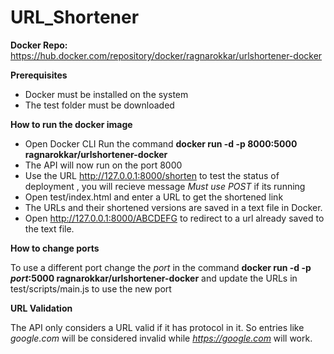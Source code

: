 # URL_Shortener

**Docker Repo:** https://hub.docker.com/repository/docker/ragnarokkar/urlshortener-docker

**Prerequisites**
 - Docker must be installed on the system
 - The test folder must be downloaded

**How to run the docker image**

- Open Docker CLI Run the command **docker run -d -p 8000:5000 ragnarokkar/urlshortener-docker** 
- The API will now run on the port 8000 
- Use the URL http://127.0.0.1:8000/shorten to test the status of deployment , you will recieve message *Must use POST* if its running 
- Open test/index.html and enter a URL to get the shortened link 
- The URLs and their shortened versions are saved in a text file in Docker. 
- Open http://127.0.0.1:8000/ABCDEFG to redirect to a url already saved to the text file.

**How to change ports**

To use a different port change the *port* in the command **docker run -d -p *port*:5000 ragnarokkar/urlshortener-docker** and update the URLs in test/scripts/main.js to use the new port
	
**URL Validation**

The API only considers a URL valid if it has protocol in it. So entries like *google.com* will be considered invalid while *https://google.com* will work.
